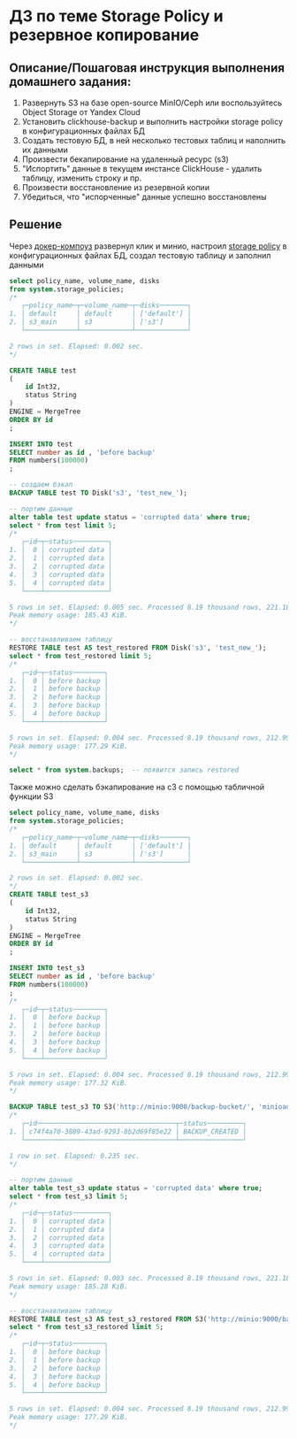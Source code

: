 # ДЗ по теме Storage Policy и резервное копирование 

## Описание/Пошаговая инструкция выполнения домашнего задания:

1. Развернуть S3 на базе open-source MinIO/Ceph или воспользуйтесь Object Storage от Yandex Cloud
2. Установить clickhouse-backup и выполнить настройки storage policy в конфигурационных файлах БД
3. Создать тестовую БД, в ней несколько тестовых таблиц и наполнить их данными
4. Произвести бекапирование на удаленный ресурс (s3)
5. "Испортить" данные в текущем инстансе ClickHouse - удалить таблицу, изменить строку и пр.
6. Произвести восстановление из резервной копии
7. Убедиться, что "испорченные" данные успешно восстановлены

## Решение

Через [докер-компоуз](../clusters/ch_and_s3/docker-compose.yml) развернул клик и минио, настроил [storage policy](../clusters/ch_and_s3/fs/volumes/clickhouse/etc/clickhouse-server/config.d/config.xml) в конфигурационных файлах БД, создал тестовую таблицу и заполнил данными

```sql
select policy_name, volume_name, disks
from system.storage_policies;
/*
   ┌─policy_name─┬─volume_name─┬─disks───────┐
1. │ default     │ default     │ ['default'] │
2. │ s3_main     │ s3          │ ['s3']      │
   └─────────────┴─────────────┴─────────────┘

2 rows in set. Elapsed: 0.002 sec. 
*/

CREATE TABLE test 
( 
    id Int32, 
    status String
) 
ENGINE = MergeTree 
ORDER BY id 
;

INSERT INTO test 
SELECT number as id , 'before backup'
FROM numbers(100000)
;

-- создаем бэкап
BACKUP TABLE test TO Disk('s3', 'test_new_');

-- портим данные
alter table test update status = 'corrupted data' where true;
select * from test limit 5;
/*
   ┌─id─┬─status─────────┐
1. │  0 │ corrupted data │
2. │  1 │ corrupted data │
3. │  2 │ corrupted data │
4. │  3 │ corrupted data │
5. │  4 │ corrupted data │
   └────┴────────────────┘

5 rows in set. Elapsed: 0.005 sec. Processed 8.19 thousand rows, 221.18 KB (1.61 million rows/s., 43.58 MB/s.)
Peak memory usage: 185.43 KiB.
*/

-- восстанавливаем таблицу
RESTORE TABLE test AS test_restored FROM Disk('s3', 'test_new_');
select * from test_restored limit 5;
/*
   ┌─id─┬─status────────┐
1. │  0 │ before backup │
2. │  1 │ before backup │
3. │  2 │ before backup │
4. │  3 │ before backup │
5. │  4 │ before backup │
   └────┴───────────────┘

5 rows in set. Elapsed: 0.004 sec. Processed 8.19 thousand rows, 212.99 KB (2.14 million rows/s., 55.63 MB/s.)
Peak memory usage: 177.29 KiB.
*/

select * from system.backups;  -- появится запись restored

```

Также можно сделать бэкапирование на с3 с помощью табличной функции S3
```sql
select policy_name, volume_name, disks
from system.storage_policies;
/*
   ┌─policy_name─┬─volume_name─┬─disks───────┐
1. │ default     │ default     │ ['default'] │
2. │ s3_main     │ s3          │ ['s3']      │
   └─────────────┴─────────────┴─────────────┘

2 rows in set. Elapsed: 0.002 sec. 
*/
CREATE TABLE test_s3
( 
    id Int32, 
    status String
) 
ENGINE = MergeTree 
ORDER BY id 
;

INSERT INTO test_s3 
SELECT number as id , 'before backup'
FROM numbers(100000)
;
/*
   ┌─id─┬─status────────┐
1. │  0 │ before backup │
2. │  1 │ before backup │
3. │  2 │ before backup │
4. │  3 │ before backup │
5. │  4 │ before backup │
   └────┴───────────────┘

5 rows in set. Elapsed: 0.004 sec. Processed 8.19 thousand rows, 212.99 KB (2.17 million rows/s., 56.41 MB/s.)
Peak memory usage: 177.32 KiB.
*/

BACKUP TABLE test_s3 TO S3('http://minio:9000/backup-bucket/', 'minioadmin', 'minioadminpassword');
/*
   ┌─id───────────────────────────────────┬─status─────────┐
1. │ c74f4a70-3889-43ad-9293-8b2d69f85e22 │ BACKUP_CREATED │
   └──────────────────────────────────────┴────────────────┘

1 row in set. Elapsed: 0.235 sec. 
*/

-- портим данные
alter table test_s3 update status = 'corrupted data' where true;
select * from test_s3 limit 5;
/*
   ┌─id─┬─status─────────┐
1. │  0 │ corrupted data │
2. │  1 │ corrupted data │
3. │  2 │ corrupted data │
4. │  3 │ corrupted data │
5. │  4 │ corrupted data │
   └────┴────────────────┘

5 rows in set. Elapsed: 0.003 sec. Processed 8.19 thousand rows, 221.18 KB (2.44 million rows/s., 65.94 MB/s.)
Peak memory usage: 185.28 KiB.
*/

-- восстанавливаем таблицу
RESTORE TABLE test_s3 AS test_s3_restored FROM S3('http://minio:9000/backup-bucket/', 'minioadmin', 'minioadminpassword');
select * from test_s3_restored limit 5;
/*
   ┌─id─┬─status────────┐
1. │  0 │ before backup │
2. │  1 │ before backup │
3. │  2 │ before backup │
4. │  3 │ before backup │
5. │  4 │ before backup │
   └────┴───────────────┘

5 rows in set. Elapsed: 0.004 sec. Processed 8.19 thousand rows, 212.99 KB (2.05 million rows/s., 53.29 MB/s.)
Peak memory usage: 177.29 KiB.
*/
```
